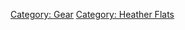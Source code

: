 [Category: Gear](Category:_Gear "wikilink") [Category: Heather
Flats](Category:_Heather_Flats "wikilink")
